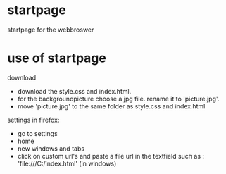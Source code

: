 # startpage
startpage for the webbroswer

# use of startpage
download
- download the style.css and index.html.
- for the backgroundpicture choose a jpg file. rename it to 'picture.jpg'.
- move 'picture.jpg' to the same folder as style.css and index.html

settings in firefox:
- go to settings
- home
- new windows and tabs
- click on custom url's  and paste a file url in the textfield such as : 'file:///C:/index.html' (in windows)
